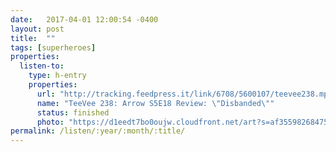 ```yaml
---
date:   2017-04-01 12:00:54 -0400
layout: post
title:  ""
tags: [superheroes]
properties:
  listen-to:
    type: h-entry
    properties:
      url: "http://tracking.feedpress.it/link/6708/5600107/teevee238.mp3"
      name: "TeeVee 238: Arrow S5E18 Review: \"Disbanded\""
      status: finished
      photo: "https://d1eedt7bo0oujw.cloudfront.net/art?s=af3559826847521a0372889963ede21abcf8b3403d7265ddb893827a0b53bc47&w=840&u=https%3A%2F%2Fwww.theincomparable.com%2Fimgs%2Flogos%2Flogo-teevee-3x.jpg%3Fcache-buster%3D2017-02-08"
permalink: /listen/:year/:month/:title/
---
```

